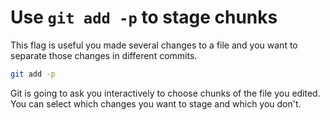 # Use `git add -p` to stage chunks

This flag is useful you made several changes to a file and you want to
separate those changes in different commits.

```sh
git add -p
```

Git is going to ask you interactively to choose chunks of the file you
edited. You can select which changes you want to stage and which you
don't.

